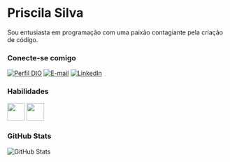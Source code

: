 # Priscila Silva
Sou entusiasta em programação com uma paixão contagiante pela criação de código. 

### Conecte-se comigo
[![Perfil DIO](https://img.shields.io/badge/-Meu%20Perfil%20na%20DIO-000?style=for-the-badge)](https://web.dio.me/users/prisilvas1991)
[![E-mail](https://img.shields.io/badge/-Email-000?style=for-the-badge&logo=microsoft-outlook)](mailto:prisilvas1991_@gmail.com)
[![LinkedIn](https://img.shields.io/badge/-LinkedIn-000?style=for-the-badge&logo=linkedin)](https://www.linkedin.com/in/priscila-silva-4970891a3/)


### Habilidades
<img src="https://cdn.jsdelivr.net/gh/devicons/devicon/icons/javascript/javascript-original.svg" width="40" height="40" /> <img 
src="https://cdn.jsdelivr.net/gh/devicons/devicon/icons/python/python-original.svg" width="40" height="40" /> 


### GitHub Stats
![GitHub Stats](https://github-readme-stats.vercel.app/api?username=prisilvas&show_icons=true&theme=dark&include_all_commits=true&count_private=true)
